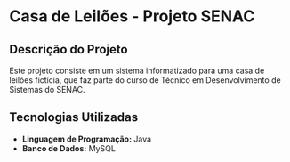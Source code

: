 # Casa de Leilões - Projeto SENAC

## Descrição do Projeto
Este projeto consiste em um sistema informatizado para uma casa de leilões fictícia, que faz parte do curso de Técnico em Desenvolvimento de Sistemas do SENAC.

## Tecnologias Utilizadas
- **Linguagem de Programação:** Java
- **Banco de Dados:** MySQL
